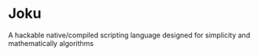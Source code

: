 # Joku
A hackable native/compiled scripting language designed for simplicity and mathematically algorithms

<!-- How it works:

```rust
a: int = 10;
b: int = 10;

a + b;

fn add(one: int, two: int): int {
    one + two
}

options: dyn object = {
    
}

// type inference allowed
// imports
use sys
use proc

if sys.os.name != "windows" {
    print("You can not run this script")
    proc.end(0) ? halt!;
}
```

Easeful error catching with `Result` and `Err` classes:

```rust
import std::net::http_util;

result = await fetch('url', { method: "GET" }).json() ? { error: "Failed to get request" };
if result.error {
    print(result.error)
}

// or
panics = proc.send(SIG_TERM) ? print("Failure") </ print("Success");
// or
panics = match proc.send {
    Result(_) => print("success"),
    Error(_) => print("Failure")
}
```

Inline match statements

```rust
some_result = @enumOfNumbers ? 10 => print("Number is 10!"), 30 => print("Number is 30!"); _ => print("Unknown number");
```

Customising your own scopes with the token parser

```rust
declare LableName {
    tokens = @tokens;
    script: Script;
    
    parseableFn = ["VAR", "WITH"];
    tempStack: void[] = [];
    
    for token in tokens {
        @token.label() ?
            "VAR" => script.addVar(tokens.next(), CONSTANT),
            "WITH" => script.pushStack(resolveFn(tokens.next(), script.lastVar ?? "")
    }
    script.exec(this) 
}

//usage
LableName {
    VAR "hi"
    WITH println
}
```

     -->
